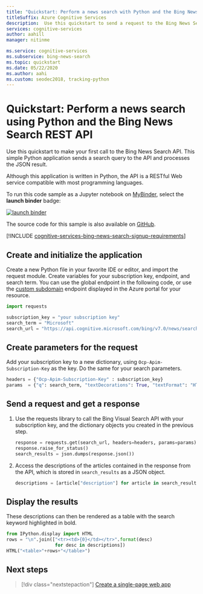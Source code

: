 ```yaml
---
title: "Quickstart: Perform a news search with Python and the Bing News Search REST API"
titleSuffix: Azure Cognitive Services
description:  Use this quickstart to send a request to the Bing News Search REST API using Python, and receive a JSON response.
services: cognitive-services
author: aahill
manager: nitinme

ms.service: cognitive-services
ms.subservice: bing-news-search
ms.topic: quickstart
ms.date: 05/22/2020
ms.author: aahi
ms.custom: seodec2018, tracking-python
---
```


# Quickstart: Perform a news search using Python and the Bing News Search REST API

Use this quickstart to make your first call to the Bing News Search API. This simple Python application sends a search query to the API and processes the JSON result. 

Although this application is written in Python, the API is a RESTful Web service compatible with most programming languages.

To run this code sample as a Jupyter notebook on [MyBinder](https://mybinder.org), select the **launch binder** badge: 

[![launch binder](https://mybinder.org/badge.svg)](https://mybinder.org/v2/gh/Microsoft/cognitive-services-notebooks/master?filepath=BingNewsSearchAPI.ipynb)

The source code for this sample is also available on [GitHub](https://github.com/Azure-Samples/cognitive-services-REST-api-samples/blob/master/python/Search/BingNewsSearchv7.py).

[!INCLUDE [cognitive-services-bing-news-search-signup-requirements](../../../includes/cognitive-services-bing-news-search-signup-requirements.md)]

## Create and initialize the application

Create a new Python file in your favorite IDE or editor, and import the request module. Create variables for your subscription key, endpoint, and search term. You can use the global endpoint in the following code, or use the [custom subdomain](../../cognitive-services/cognitive-services-custom-subdomains.md) endpoint displayed in the Azure portal for your resource.

```python
import requests

subscription_key = "your subscription key"
search_term = "Microsoft"
search_url = "https://api.cognitive.microsoft.com/bing/v7.0/news/search"
```

## Create parameters for the request

Add your subscription key to a new dictionary, using `Ocp-Apim-Subscription-Key` as the key. Do the same for your search parameters.

```python
headers = {"Ocp-Apim-Subscription-Key" : subscription_key}
params  = {"q": search_term, "textDecorations": True, "textFormat": "HTML"}
```

## Send a request and get a response

1. Use the requests library to call the Bing Visual Search API with your subscription key, and the dictionary objects you created in the previous step.

    ```python
    response = requests.get(search_url, headers=headers, params=params)
    response.raise_for_status()
    search_results = json.dumps(response.json())
    ```

2. Access the descriptions of the articles contained in the response from the API, which is stored in `search_results` as a JSON object. 
    
    ```python
    descriptions = [article["description"] for article in search_results["value"]]
    ```

## Display the results

These descriptions can then be rendered as a table with the search keyword highlighted in bold.

```python
from IPython.display import HTML
rows = "\n".join(["<tr><td>{0}</td></tr>".format(desc)
                  for desc in descriptions])
HTML("<table>"+rows+"</table>")
```

## Next steps

> [!div class="nextstepaction"]
> [Create a single-page web app](tutorial-bing-news-search-single-page-app.md)
